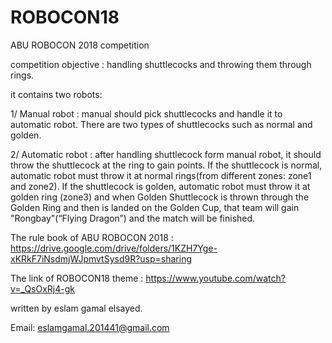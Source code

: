 # ROBOCON18
ABU ROBOCON 2018 competition

competition objective : handling shuttlecocks and throwing them through rings.

it contains two robots:

1/ Manual robot : manual should pick shuttlecocks and handle it to automatic robot.
                  There are two types of shuttlecocks such as normal and golden.

2/ Automatic robot : after handling shuttlecock form manual robot, it should throw the shuttlecock at the ring to gain points.
                     If the shuttlecock is normal, automatic robot must throw it at normal rings(from different zones: zone1 and zone2).
                     If the shuttlecock is golden, automatic robot must throw it at golden ring (zone3) and when Golden Shuttlecock is                          thrown through the Golden Ring and then is landed on the Golden Cup, that team will gain "Rongbay"(“Flying Dragon”) 
                     and the match will be finished.
                     

The rule book of ABU ROBOCON 2018 : https://drive.google.com/drive/folders/1KZH7Yge-xKRkF7iNsdmjWJpmvtSysd9R?usp=sharing

The link of ROBOCON18 theme : https://www.youtube.com/watch?v=_QsOxRj4-gk

written by eslam gamal elsayed.

Email: eslamgamal.201441@gmail.com
